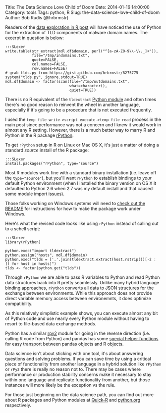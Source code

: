 Title: The Data Science Love Child of Doom
Date: 2014-01-16 14:00:00
Category: tools
Tags: python, R
Slug: the-data-science-love-child-of-doom
Author: Bob Rudis (@hrbrmstr)

Readers of the [data exploration in R post](http://datadrivensecurity.info/blog/drafts/data-exploration-in-r.html) will have noticed the use of Python for the extraction of TLD components of malware domain names. The excerpt in question is below:

	:::SLexer
	write.table(str_extract(mdl.df$domain, perl("^[a-zA-Z0-9\\-\\._]+")),
	            file="/tmp/indomains.txt",
	            quote=FALSE,
	            col.names=FALSE,
	            row.names=FALSE)
	# grab tlds.py from https://gist.github.com/hrbrmstr/8275775
	system("tlds.py", ignore.stdout=TRUE)
	mdl.df$domain <- factor(scan(file="/tmp/outdomains.txt", 
	                             what=character(), 
	                             quiet=TRUE))

There is no R equivalent of the `tldextract` [Python module](http://pydoc.net/Python/tldextract/0.1.1/tldextract.tldextract/) and often times there's no good reason to reinvent the wheel in another language, especially if it's going to be a procedure that is not executed frequently.

I used the `temp file write->script execute->temp file read` process in the main post since performance was not a concern and I knew it would work in almost any R setting. However, there is a much better way to marry R and Python in the R package [rPython](http://rpython.r-forge.r-project.org/).

To get `rPython` setup in R on Linux or Mac OS X, it's just a matter of doing a standard _source_ install of the R package:


	:::SLexer
	install.packages("rPython", type="source")

Most R modules work fine with a standard binary installation (i.e. leave off the `type="source"`), but you'll want `rPython` to establish bindings to *your* default Python environment (when I installed the binary version on OS X it defaulted to Python 2.6 when 2.7 was my default install and that caused some module import issues).

Those folks working on Windows systems will need to [check out the README](http://cran.r-project.org/bin/windows/contrib/r-release/ReadMe) for instructions for how to make the package work under Windows.

Here's what the revised code looks like using `rPython` instead of calling out to a schell script:

	:::SLexer
	library(rPython)
	
	python.exec("import tldextract")
	python.assign("hosts", mdl.df$domain)
	python.exec("tlds = ['.'.join(tldextract.extract(host.rstrip())[-2 : ]) for host in hosts]")
	tlds <- factor(python.get("tlds"))

Through `rPython` we are able to pass R variables to Python and read Python data structures back into R pretty seamlessly. Unlike many hybrid language binding approaches, `rPython` converts all data to JSON structures for the exchange between environments. While this approach does not provide direct variable memory access between environemnts, it does optimize compatibility.

As this relatively simplistic example shows, you can execute almost any bit of Python code and use nearly every Python module without having to resort to file-based data exchange methods.

Python has a similar [rpy2](http://rpy.sourceforge.net/rpy2.html) module for going in the reverse direction (i.e. calling R code from Python) and pandas has some [special helper functions](http://pandas.pydata.org/pandas-docs/dev/r_interface.html) for easy transport between pandas objects and R objects.

Data science isn't about sticking with one tool, it's about answering questions and solving problems. If you can save time by using a critical piece of functionality from another language in a hybrid solution like `rPython` or `rPy2` there is really no reason not to. There may be cases where performance or production stability concerns make it necessary to stay within one language and replicate functionality from another, but those instances will more likely be the exception vs the rule.

For those just beginning on the data science path, you can find out more about R packages and Python modules at [Quick-R](http://www.statmethods.net/interface/packages.html) and [python.org](http://docs.python.org/2/tutorial/modules.html) respectively.